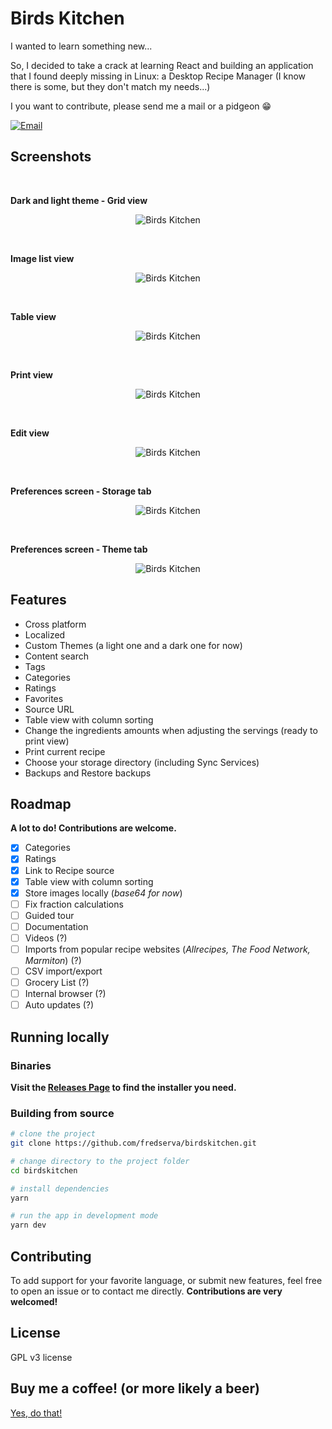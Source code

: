 # Birds Kitchen

I wanted to learn something new...

So, I decided to take a crack at learning React and building an application that I found deeply missing in Linux: a Desktop Recipe Manager (I know there is some, but they don't match my needs...)

I you want to contribute, please send me a mail or a pidgeon :grin:

<a href="mailto:contact@tenbirds.online">![Email](http://img.shields.io/static/v1?label=email&message=contact@tenbirds.online&color=e5311a&style=flat-square&link=mailto:contact@tenbirds.online&link=mailto:contact@tenbirds.online)</a>

## Screenshots

&nbsp;

**Dark and light theme - Grid view**
<p align="center">
    <img src="screenshots/01.png" alt="Birds Kitchen" title="Birds Kitchen" />
</p>

&nbsp;

**Image list view**
<p align="center">
    <img src="screenshots/02.png" alt="Birds Kitchen" title="Birds Kitchen" />
</p>

&nbsp;

**Table view**
<p align="center">
    <img src="screenshots/03.png" alt="Birds Kitchen" title="Birds Kitchen" />
</p>

&nbsp;

**Print view**
<p align="center">
    <img src="screenshots/04.png" alt="Birds Kitchen" title="Birds Kitchen" />
</p>

&nbsp;

**Edit view**
<p align="center">
    <img src="screenshots/05.png" alt="Birds Kitchen" title="Birds Kitchen" />
</p>

&nbsp;

**Preferences screen - Storage tab**
<p align="center">
    <img src="screenshots/06.png" alt="Birds Kitchen" title="Birds Kitchen" />
</p>

&nbsp;

**Preferences screen - Theme tab**
<p align="center">
    <img src="screenshots/07.png" alt="Birds Kitchen" title="Birds Kitchen" />
</p>

## Features

- Cross platform
- Localized
- Custom Themes (a light one and a dark one for now)
- Content search
- Tags
- Categories
- Ratings
- Favorites
- Source URL
- Table view with column sorting
- Change the ingredients amounts when adjusting the servings (ready to print view)
- Print current recipe
- Choose your storage directory (including Sync Services)
- Backups and Restore backups

## Roadmap

**A lot to do! Contributions are welcome.**

- [x] Categories
- [x] Ratings
- [x] Link to Recipe source
- [x] Table view with column sorting
- [x] Store images locally (*base64 for now*)
- [ ] Fix fraction calculations
- [ ] Guided tour
- [ ] Documentation
- [ ] Videos (?)
- [ ] Imports from popular recipe websites (*Allrecipes, The Food Network, Marmiton*) (?)
- [ ] CSV import/export
- [ ] Grocery List (?)
- [ ] Internal browser (?)
- [ ] Auto updates (?)

## Running locally

### Binaries
**Visit the [Releases Page](https://github.com/fredserva/birdskitchen/releases) to find the installer you need.** 

### Building from source
```bash
# clone the project
git clone https://github.com/fredserva/birdskitchen.git

# change directory to the project folder
cd birdskitchen

# install dependencies
yarn

# run the app in development mode
yarn dev
```

## Contributing

To add support for your favorite language, or submit new features, feel free to open an issue or to contact me directly.
**Contributions are very welcomed!**

## License

GPL v3 license

## Buy me a coffee! (or more likely a beer)

[Yes, do that!](https://paypal.me/fredserva)

